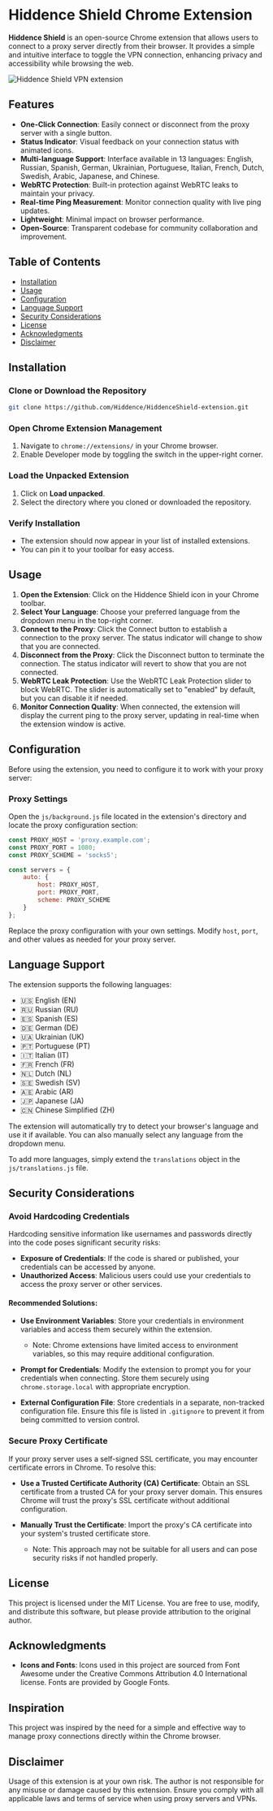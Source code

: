 # Hiddence Shield Chrome Extension

**Hiddence Shield** is an open-source Chrome extension that allows users to connect to a proxy server directly from their browser. It provides a simple and intuitive interface to toggle the VPN connection, enhancing privacy and accessibility while browsing the web.

![Hiddence Shield VPN extension](img/screenshot.png)

## Features

- **One-Click Connection**: Easily connect or disconnect from the proxy server with a single button.
- **Status Indicator**: Visual feedback on your connection status with animated icons.
- **Multi-language Support**: Interface available in 13 languages: English, Russian, Spanish, German, Ukrainian, Portuguese, Italian, French, Dutch, Swedish, Arabic, Japanese, and Chinese.
- **WebRTC Protection**: Built-in protection against WebRTC leaks to maintain your privacy.
- **Real-time Ping Measurement**: Monitor connection quality with live ping updates.
- **Lightweight**: Minimal impact on browser performance.
- **Open-Source**: Transparent codebase for community collaboration and improvement.

## Table of Contents

- [Installation](#installation)
- [Usage](#usage)
- [Configuration](#configuration)
- [Language Support](#language-support)
- [Security Considerations](#security-considerations)
- [License](#license)
- [Acknowledgments](#acknowledgments)
- [Disclaimer](#disclaimer)

## Installation

### Clone or Download the Repository

```bash
git clone https://github.com/Hiddence/HiddenceShield-extension.git
```

### Open Chrome Extension Management

1. Navigate to `chrome://extensions/` in your Chrome browser.
2. Enable Developer mode by toggling the switch in the upper-right corner.

### Load the Unpacked Extension

1. Click on **Load unpacked**.
2. Select the directory where you cloned or downloaded the repository.

### Verify Installation

- The extension should now appear in your list of installed extensions.
- You can pin it to your toolbar for easy access.

## Usage

1. **Open the Extension**: Click on the Hiddence Shield icon in your Chrome toolbar.
2. **Select Your Language**: Choose your preferred language from the dropdown menu in the top-right corner.
3. **Connect to the Proxy**: Click the Connect button to establish a connection to the proxy server. The status indicator will change to show that you are connected.
4. **Disconnect from the Proxy**: Click the Disconnect button to terminate the connection. The status indicator will revert to show that you are not connected.
5. **WebRTC Leak Protection**: Use the WebRTC Leak Protection slider to block WebRTC. The slider is automatically set to "enabled" by default, but you can disable it if needed.
6. **Monitor Connection Quality**: When connected, the extension will display the current ping to the proxy server, updating in real-time when the extension window is active.

## Configuration

Before using the extension, you need to configure it to work with your proxy server:

### Proxy Settings

Open the `js/background.js` file located in the extension's directory and locate the proxy configuration section:

```javascript
const PROXY_HOST = 'proxy.example.com';
const PROXY_PORT = 1080;
const PROXY_SCHEME = 'socks5';

const servers = {
    auto: { 
        host: PROXY_HOST, 
        port: PROXY_PORT,
        scheme: PROXY_SCHEME
    }
};
```

Replace the proxy configuration with your own settings. Modify `host`, `port`, and other values as needed for your proxy server.

## Language Support

The extension supports the following languages:

- 🇺🇸 English (EN)
- 🇷🇺 Russian (RU)
- 🇪🇸 Spanish (ES)
- 🇩🇪 German (DE)
- 🇺🇦 Ukrainian (UK)
- 🇵🇹 Portuguese (PT)
- 🇮🇹 Italian (IT)
- 🇫🇷 French (FR)
- 🇳🇱 Dutch (NL)
- 🇸🇪 Swedish (SV)
- 🇦🇪 Arabic (AR)
- 🇯🇵 Japanese (JA)
- 🇨🇳 Chinese Simplified (ZH)

The extension will automatically try to detect your browser's language and use it if available. You can also manually select any language from the dropdown menu.

To add more languages, simply extend the `translations` object in the `js/translations.js` file.

## Security Considerations

### Avoid Hardcoding Credentials

Hardcoding sensitive information like usernames and passwords directly into the code poses significant security risks:

- **Exposure of Credentials**: If the code is shared or published, your credentials can be accessed by anyone.
- **Unauthorized Access**: Malicious users could use your credentials to access the proxy server or other services.

#### Recommended Solutions:

- **Use Environment Variables**: Store your credentials in environment variables and access them securely within the extension.
  - Note: Chrome extensions have limited access to environment variables, so this may require additional configuration.

- **Prompt for Credentials**: Modify the extension to prompt you for your credentials when connecting. Store them securely using `chrome.storage.local` with appropriate encryption.

- **External Configuration File**: Store credentials in a separate, non-tracked configuration file. Ensure this file is listed in `.gitignore` to prevent it from being committed to version control.

### Secure Proxy Certificate

If your proxy server uses a self-signed SSL certificate, you may encounter certificate errors in Chrome. To resolve this:

- **Use a Trusted Certificate Authority (CA) Certificate**: Obtain an SSL certificate from a trusted CA for your proxy server domain. This ensures Chrome will trust the proxy's SSL certificate without additional configuration.

- **Manually Trust the Certificate**: Import the proxy's CA certificate into your system's trusted certificate store. 
  - Note: This approach may not be suitable for all users and can pose security risks if not handled properly.

## License

This project is licensed under the MIT License. You are free to use, modify, and distribute this software, but please provide attribution to the original author.

## Acknowledgments

- **Icons and Fonts**: Icons used in this project are sourced from Font Awesome under the Creative Commons Attribution 4.0 International license. Fonts are provided by Google Fonts.

## Inspiration

This project was inspired by the need for a simple and effective way to manage proxy connections directly within the Chrome browser.

## Disclaimer

Usage of this extension is at your own risk. The author is not responsible for any misuse or damage caused by this extension. Ensure you comply with all applicable laws and terms of service when using proxy servers and VPNs.
